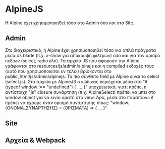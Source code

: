# AlpineJS
Η Alpine έχει χρησιμοποιηθεί τόσο στο Admin όσο και στο Site.
## Admin
Στο διαχειριστικό, η Alpine έχει χρησιμοποιηθεί τόσο για απλά πράγματα μέσα σε blade (π.χ. x-show για απόκρυψη φίλτρων) όσο και για τον ορισμό πεδίων (select, radio κλπ). Τα αρχεία JS 
που αφορούν την Alpine γράφονται στο resources/js/admin/alpinejs και η compiled εκδοχές τους (αυτό που χρησιμοποιείται εν τέλει) βρίσκονται στο public_html/js/admin/alpinejs.
Το πιο σύνθετο field με Alpine είναι το select (select.js). Στα αρχεία με AlpineJS ο κώδικας περιέχεται μέσα στο 
"if (typeof window !== "undefined") { .... }" υποχρεωτικά, γιατί πρέπει η αντίστοιχη "js" closure συνάρτηση (π.χ. AlpineSelect) πρέπει να μπει στο window object για να είναι ορατή στο view. Άρα, μέσα στο παραπάνω if πρέπει να έχουμε έναν ορισμό συνάρτησης όπως:
"window.{ΟΝΟΜΑ_ΣΥΝΑΡΤΗΣΗΣ} = (ΟΡΙΣΜΑΤΑ) => { ... }"

## Site

## Αρχεία & Webpack